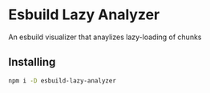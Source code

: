 # Esbuild Lazy Analyzer

An esbuild visualizer that anaylizes lazy-loading of chunks

## Installing

```zsh
npm i -D esbuild-lazy-analyzer
```